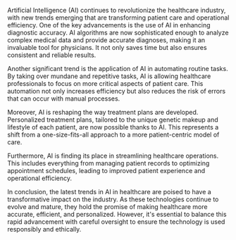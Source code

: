 Artificial Intelligence (AI) continues to revolutionize the healthcare industry, with new trends emerging that are transforming patient care and operational efficiency. One of the key advancements is the use of AI in enhancing diagnostic accuracy. AI algorithms are now sophisticated enough to analyze complex medical data and provide accurate diagnoses, making it an invaluable tool for physicians. It not only saves time but also ensures consistent and reliable results.

Another significant trend is the application of AI in automating routine tasks. By taking over mundane and repetitive tasks, AI is allowing healthcare professionals to focus on more critical aspects of patient care. This automation not only increases efficiency but also reduces the risk of errors that can occur with manual processes.

Moreover, AI is reshaping the way treatment plans are developed. Personalized treatment plans, tailored to the unique genetic makeup and lifestyle of each patient, are now possible thanks to AI. This represents a shift from a one-size-fits-all approach to a more patient-centric model of care.

Furthermore, AI is finding its place in streamlining healthcare operations. This includes everything from managing patient records to optimizing appointment schedules, leading to improved patient experience and operational efficiency. 

In conclusion, the latest trends in AI in healthcare are poised to have a transformative impact on the industry. As these technologies continue to evolve and mature, they hold the promise of making healthcare more accurate, efficient, and personalized. However, it's essential to balance this rapid advancement with careful oversight to ensure the technology is used responsibly and ethically.